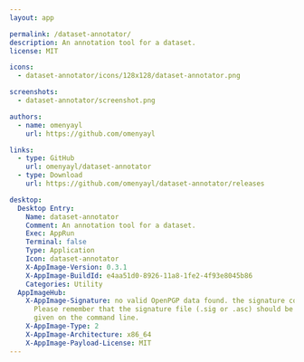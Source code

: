 ```yaml
---
layout: app

permalink: /dataset-annotator/
description: An annotation tool for a dataset.
license: MIT

icons:
  - dataset-annotator/icons/128x128/dataset-annotator.png

screenshots:
  - dataset-annotator/screenshot.png

authors:
  - name: omenyayl
    url: https://github.com/omenyayl

links:
  - type: GitHub
    url: omenyayl/dataset-annotator
  - type: Download
    url: https://github.com/omenyayl/dataset-annotator/releases

desktop:
  Desktop Entry:
    Name: dataset-annotator
    Comment: An annotation tool for a dataset.
    Exec: AppRun
    Terminal: false
    Type: Application
    Icon: dataset-annotator
    X-AppImage-Version: 0.3.1
    X-AppImage-BuildId: e4aa51d0-8926-11a8-1fe2-4f93e8045b86
    Categories: Utility
  AppImageHub:
    X-AppImage-Signature: no valid OpenPGP data found. the signature could not be verified.
      Please remember that the signature file (.sig or .asc) should be the first file
      given on the command line.
    X-AppImage-Type: 2
    X-AppImage-Architecture: x86_64
    X-AppImage-Payload-License: MIT
---
```

